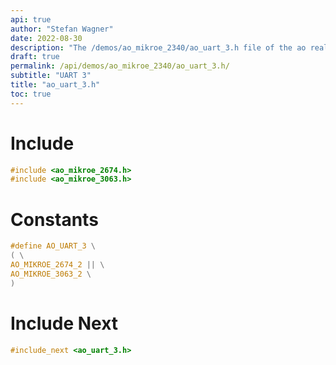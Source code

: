 ```yaml
---
api: true
author: "Stefan Wagner"
date: 2022-08-30
description: "The /demos/ao_mikroe_2340/ao_uart_3.h file of the ao real-time operating system."
draft: true
permalink: /api/demos/ao_mikroe_2340/ao_uart_3.h/
subtitle: "UART 3"
title: "ao_uart_3.h"
toc: true
---
```


# Include

```c
#include <ao_mikroe_2674.h>
#include <ao_mikroe_3063.h>
```

# Constants

```c
#define AO_UART_3 \
( \
AO_MIKROE_2674_2 || \
AO_MIKROE_3063_2 \
)
```

# Include Next

```c
#include_next <ao_uart_3.h>
```

